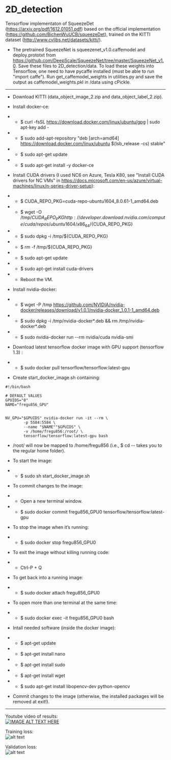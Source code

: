 # 2D_detection

Tensorflow implementaton of SqueezeDet (https://arxiv.org/pdf/1612.01051.pdf) based on the official implementation (https://github.com/BichenWuUCB/squeezeDet), trained on the KITTI dataset (http://www.cvlibs.net/datasets/kitti/).

- The pretrained SqueezeNet is squeezenet_v1.0.caffemodel and deploy.prototxt from https://github.com/DeepScale/SqueezeNet/tree/master/SqueezeNet_v1.0. Save these files to 2D_detection/data. To load these weights into Tensorflow, one need to have pycaffe installed (must be able to run "import caffe"). Run get_caffemodel_weights in utilities.py and save the output as caffemodel_weights.pkl in /data using cPickle.



******


- Download KITTI (data_object_image_2.zip and data_object_label_2.zip).

- Install docker-ce:
- - $ curl -fsSL https://download.docker.com/linux/ubuntu/gpg | sudo apt-key add -
- - $ sudo add-apt-repository "deb [arch=amd64] https://download.docker.com/linux/ubuntu $(lsb_release -cs) stable"
- - $ sudo apt-get update
- - $ sudo apt-get install -y docker-ce

- Install CUDA drivers (I used NC6 on Azure, Tesla K80, see "Install CUDA drivers for NC VMs" in https://docs.microsoft.com/en-us/azure/virtual-machines/linux/n-series-driver-setup):
- - $ CUDA_REPO_PKG=cuda-repo-ubuntu1604_8.0.61-1_amd64.deb
- - $ wget -O /tmp/${CUDA_REPO_PKG} http://developer.download.nvidia.com/compute/cuda/repos/ubuntu1604/x86_64/${CUDA_REPO_PKG} 
- - $ sudo dpkg -i /tmp/${CUDA_REPO_PKG}
- - $ rm -f /tmp/${CUDA_REPO_PKG}
- - $ sudo apt-get update
- - $ sudo apt-get install cuda-drivers
- - Reboot the VM.

- Install nvidia-docker:
- - $ wget -P /tmp https://github.com/NVIDIA/nvidia-docker/releases/download/v1.0.1/nvidia-docker_1.0.1-1_amd64.deb
- - $ sudo dpkg -i /tmp/nvidia-docker*.deb && rm /tmp/nvidia-docker*.deb
- - $ sudo nvidia-docker run --rm nvidia/cuda nvidia-smi

- Download latest tensorflow docker image with GPU support (tensorflow 1.3) :
- - $ sudo docker pull tensorflow/tensorflow:latest-gpu

- Create start_docker_image.sh containing:
```
#!/bin/bash

# DEFAULT VALUES
GPUIDS="0"
NAME="fregu856_GPU"


NV_GPU="$GPUIDS" nvidia-docker run -it --rm \
        -p 5584:5584 \
        --name "$NAME""$GPUIDS" \
        -v /home/fregu856:/root/ \
        tensorflow/tensorflow:latest-gpu bash
```

- /root/ will now be mapped to /home/fregu856 (i.e., $ cd -- takes you to the regular home folder). 

- To start the image:
- - $ sudo sh start_docker_image.sh 
- To commit changes to the image:
- - Open a new terminal window.
- - $ sudo docker commit fregu856_GPU0 tensorflow/tensorflow:latest-gpu
- To stop the image when it’s running:
- - $ sudo docker stop fregu856_GPU0
- To exit the image without killing running code:
- - Ctrl-P + Q
- To get back into a running image:
- - $ sudo docker attach fregu856_GPU0
- To open more than one terminal at the same time:
- - $ sudo docker exec -it fregu856_GPU0 bash

- Intall needed software (inside the docker image):
- - $ apt-get update
- - $ apt-get install nano
- - $ apt-get install sudo
- - $ apt-get install wget
- - $ sudo apt-get install libopencv-dev python-opencv
- Commit changes to the image (otherwise, the installed packages will be removed at exit!).


****
Youtube video of results:  
[![IMAGE ALT TEXT HERE](https://img.youtube.com/vi/5BBwjvlUULI/0.jpg)](https://www.youtube.com/watch?v=5BBwjvlUULI)

Training loss:  
![alt text](https://lh3.googleusercontent.com/KX4x--0GCHZPFkaFykI7AC7r6ys_KvH-ypfPK3JmzTSgYAZgx4LgT1pj7SbaVjzhP9ZwOgH8-dio3F4=w1920-h937)

Validation loss:  
![alt text](https://lh6.googleusercontent.com/xE6YioyQtzBW0t5Pw1YSnRUn3wRoJENm7pxo9VFJMNdwQJZYhtMzCqUFE1ONHuXXeg3R7_udm4xObOI=w1920-h937)


